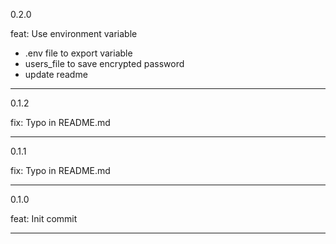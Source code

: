 0.2.0

feat: Use environment variable 

- .env file to export variable
- users_file to save encrypted password
- update readme

---
0.1.2

fix: Typo in README.md

---
0.1.1

fix: Typo in README.md

---
0.1.0

feat: Init commit

---